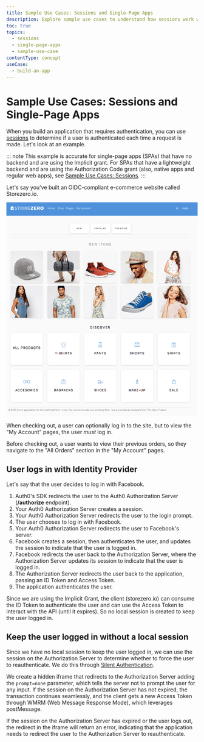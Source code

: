```yaml
---
title: Sample Use Cases: Sessions and Single-Page Apps
description: Explore sample use cases to understand how sessions work with single-page applications (SPAs) that have no backend and authentication in Auth0.
toc: true
topics:
  - sessions
  - single-page-apps
  - sample-use-case
contentType: concept
useCase:
  - build-an-app
---
```

# Sample Use Cases: Sessions and Single-Page Apps

When you build an application that requires authentication, you can use [sessions](/sessions) to determine if a user is authenticated each time a request is made. Let's look at an example. 

::: note
This example is accurate for single-page apps (SPAs) that have no backend and are using the Implicit grant. For SPAs that have a lightweight backend and are using the Authorization Code grant (also, native apps and regular web apps), see [Sample Use Cases: Sessions](/sessions/concepts/sample-use-cases-sessions).
:::

Let's say you've built an OIDC-compliant e-commerce website called Storezero.io. 

![View Sample Web Site: Storezero.io](/media/articles/sessions/use-case-storezero.png)

When checking out, a user can optionally log in to the site, but to view the "My Account" pages, the user _must_ log in.

Before checking out, a user wants to view their previous orders, so they navigate to the "All Orders" section in the "My Account" pages.

## User logs in with Identity Provider

Let's say that the user decides to log in with Facebook. 

1. Auth0's SDK redirects the user to the Auth0 Authorization Server (**/authorize** endpoint).
2. Your Auth0 Authorization Server creates a session.
3. Your Auth0 Authorization Server redirects the user to the login prompt.
4. The user chooses to log in with Facebook. 
5. Your Auth0 Authorization Server redirects the user to Facebook's server.
6. Facebook creates a session, then authenticates the user, and updates the session to indicate that the user is logged in.
7. Facebook redirects the user back to the Authorization Server, where the Authorization Server updates its session to indicate that the user is logged in.
8. The Authorization Server redirects the user back to the application, passing an ID Token and Access Token.
9. The application authenticates the user.

Since we are using the Implicit Grant, the client (storezero.io) can consume the ID Token to authenticate the user and can use the Access Token to interact with the API (until it expires). So no local session is created to keep the user logged in.

## Keep the user logged in without a local session

Since we have no local session to keep the user logged in, we can use the session on the Authorization Server to determine whether to force the user to reauthenticate. We do this through [Silent Authentication](/api-auth/tutorials/silent-authentication).

We create a hidden iframe that redirects to the Authorization Server adding the `prompt=none` parameter, which tells the server not to prompt the user for any input. If the session on the Authorization Server has not expired, the transaction continues seamlessly, and the client gets a new Access Token through WMRM (Web Message Response Mode), which leverages postMessage.

If the session on the Authorization Server has expired or the user logs out, the redirect in the iframe will return an error, indicating that the application needs to redirect the user to the Authorization Server to reauthenticate.